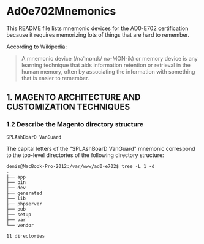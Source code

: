 # Ad0e702Mnemonics

This README file lists mnemonic devices for the AD0-E702 certification because it requires memorizing lots of things that are hard to remember.

According to Wikipedia:
> A mnemonic device (/nəˈmɒnɪk/ nə-MON-ik) or memory device is any learning technique that aids information retention or retrieval in the human memory, often by associating the information with something that is easier to remember.

## 1. MAGENTO ARCHITECTURE AND CUSTOMIZATION TECHNIQUES

### 1.2 Describe the Magento directory structure

```SPLAshBoarD VanGuard```

The capital letters of the "SPLAshBoarD VanGuard" mnemonic correspond to the top-level directories of the following directory structure:

```
denis@MacBook-Pro-2012:/var/www/ad0-e702$ tree -L 1 -d
.
├── app
├── bin
├── dev
├── generated
├── lib
├── phpserver
├── pub
├── setup
├── var
└── vendor

11 directories
```
